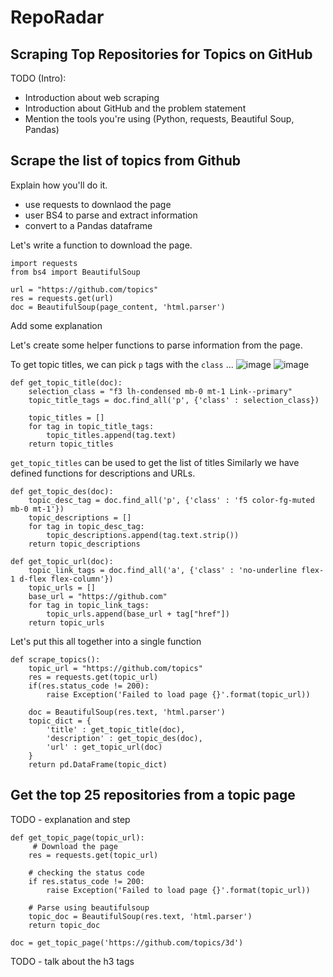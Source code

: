 # RepoRadar
## Scraping Top Repositories for Topics on GitHub
TODO (Intro):

- Introduction about web scraping
- Introduction about GitHub and the problem statement
- Mention the tools you're using (Python, requests, Beautiful Soup, Pandas)

## Scrape the list of topics from Github

Explain how you'll do it.

- use requests to downlaod the page
- user BS4 to parse and extract information
- convert to a Pandas dataframe

Let's write a function to download the page.
```
import requests
from bs4 import BeautifulSoup

url = "https://github.com/topics"
res = requests.get(url)
doc = BeautifulSoup(page_content, 'html.parser')
```

Add some explanation

Let's create some helper functions to parse information from the page.

To get topic titles, we can pick `p` tags with the `class` ...
![image](https://github.com/user-attachments/assets/088e4ac1-d12b-45c5-8eac-69dedc9f553c)
![image](https://github.com/user-attachments/assets/1cf1467f-e747-423c-bf7a-502a4e38e2b3)

```
def get_topic_title(doc):
    selection_class = "f3 lh-condensed mb-0 mt-1 Link--primary"
    topic_title_tags = doc.find_all('p', {'class' : selection_class})

    topic_titles = []
    for tag in topic_title_tags:
        topic_titles.append(tag.text)
    return topic_titles
```
`get_topic_titles` can be used to get the list of titles
Similarly we have defined functions for descriptions and URLs.

```
def get_topic_des(doc):
    topic_desc_tag = doc.find_all('p', {'class' : 'f5 color-fg-muted mb-0 mt-1'})
    topic_descriptions = []
    for tag in topic_desc_tag:
        topic_descriptions.append(tag.text.strip())
    return topic_descriptions

def get_topic_url(doc):
    topic_link_tags = doc.find_all('a', {'class' : 'no-underline flex-1 d-flex flex-column'})
    topic_urls = []
    base_url = "https://github.com"
    for tag in topic_link_tags:
        topic_urls.append(base_url + tag["href"])
    return topic_urls
```
Let's put this all together into a single function

```
def scrape_topics():
    topic_url = "https://github.com/topics"
    res = requests.get(topic_url)
    if(res.status_code != 200):
        raise Exception('Failed to load page {}'.format(topic_url))

    doc = BeautifulSoup(res.text, 'html.parser')
    topic_dict = {
        'title' : get_topic_title(doc),
        'description' : get_topic_des(doc),
        'url' : get_topic_url(doc)
    }
    return pd.DataFrame(topic_dict)
```

## Get the top 25 repositories from a topic page

TODO - explanation and step
```
def get_topic_page(topic_url):
     # Download the page
    res = requests.get(topic_url)

    # checking the status code
    if res.status_code != 200:
        raise Exception('Failed to load page {}'.format(topic_url))

    # Parse using beautifulsoup
    topic_doc = BeautifulSoup(res.text, 'html.parser')
    return topic_doc
```

```
doc = get_topic_page('https://github.com/topics/3d')
```
TODO - talk about the h3 tags


